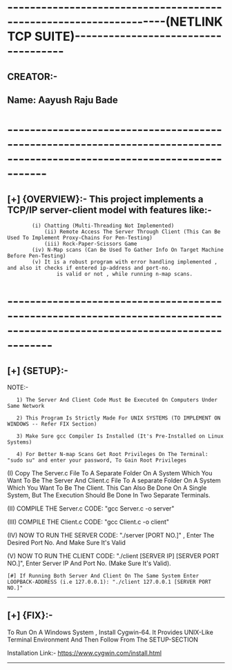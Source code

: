 # ------------------------------------------------------------------(NETLINK TCP SUITE)------------------------------------
## CREATOR:-
## Name: Aayush Raju Bade
# -------------------------------------------------------------------------------------------------------------------------

## [+] {OVERVIEW}:- This project implements a TCP/IP server-client model with features like:-
			
			(i) Chatting (Multi-Threading Not Implemented)
		      	(ii) Remote Access The Server Through Client (This Can Be Used To Implement Proxy-Chains For Pen-Testing)
		      	(iii) Rock-Paper-Scissors Game
			(iv) N-Map scans (Can Be Used To Gather Info On Target Machine Before Pen-Testing)
   			(v) It is a robust program with error handling implemented , and also it checks if entered ip-address and port-no.
      			    is valid or not , while running n-map scans.

# --------------------------------------------------------------------------------------------------------------------------
## [+] {SETUP}:- 

NOTE:-    

	   1) The Server And Client Code Must Be Executed On Computers Under Same Network

	   2) This Program Is Strictly Made For UNIX SYSTEMS (TO IMPLEMENT ON WINDOWS -- Refer FIX Section)
    
	   3) Make Sure gcc Compiler Is Installed (It's Pre-Installed on Linux Systems)
    
	   4) For Better N-map Scans Get Root Privileges On The Terminal: "sudo su" and enter your password, To Gain Root Privileges

(I) Copy The Server.c File To A Separate Folder On A System Which You Want To Be The Server And Client.c File To A separate Folder On A System Which You Want To Be The Client. This Can Also Be Done On A Single System, But The Execution Should Be Done In Two Separate Terminals.

(II) COMPILE THE Server.c CODE: "gcc Server.c -o server"

(III) COMPILE THE Client.c CODE: "gcc Client.c -o client"

(IV) NOW TO RUN THE SERVER CODE: "./server [PORT NO.]" , Enter The Desired Port No. And Make Sure It's Valid

(V) NOW TO RUN THE CLIENT CODE: "./client [SERVER IP] [SERVER PORT NO.]", Enter Server IP And Port No. (Make Sure It's Valid). 

    [#] If Running Both Server And Client On The Same System Enter LOOPBACK-ADDRESS (i.e 127.0.0.1): "./client 127.0.0.1 [SERVER PORT NO.]"

------------------------------------------------------------------------------------------------------------------------------

## [+] {FIX}:-

To Run On A Windows System , Install Cygwin-64. It Provides UNIX-Like Terminal Environment And Then Follow From The SETUP-SECTION

Installation Link:- https://www.cygwin.com/install.html

-------------------------------------------------------------------------------------------------------------------------------
